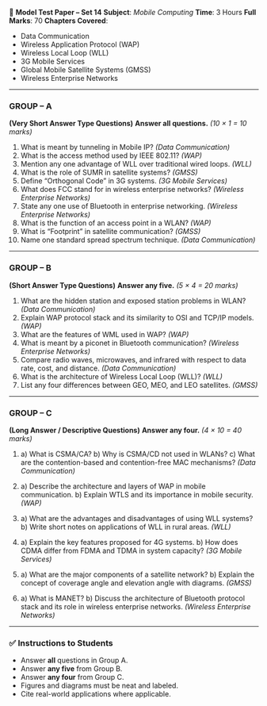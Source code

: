 📘 **Model Test Paper – Set 14**
**Subject**: *Mobile Computing*
**Time**: 3 Hours
**Full Marks**: 70
**Chapters Covered**:

* Data Communication
* Wireless Application Protocol (WAP)
* Wireless Local Loop (WLL)
* 3G Mobile Services
* Global Mobile Satellite Systems (GMSS)
* Wireless Enterprise Networks

---

### **GROUP – A**

**(Very Short Answer Type Questions)**
**Answer all questions.** *(10 × 1 = 10 marks)*

1. What is meant by tunneling in Mobile IP? *(Data Communication)*
2. What is the access method used by IEEE 802.11? *(WAP)*
3. Mention any one advantage of WLL over traditional wired loops. *(WLL)*
4. What is the role of SUMR in satellite systems? *(GMSS)*
5. Define “Orthogonal Code” in 3G systems. *(3G Mobile Services)*
6. What does FCC stand for in wireless enterprise networks? *(Wireless Enterprise Networks)*
7. State any one use of Bluetooth in enterprise networking. *(Wireless Enterprise Networks)*
8. What is the function of an access point in a WLAN? *(WAP)*
9. What is “Footprint” in satellite communication? *(GMSS)*
10. Name one standard spread spectrum technique. *(Data Communication)*

---

### **GROUP – B**

**(Short Answer Type Questions)**
**Answer any five.** *(5 × 4 = 20 marks)*

1. What are the hidden station and exposed station problems in WLAN? *(Data Communication)*
2. Explain WAP protocol stack and its similarity to OSI and TCP/IP models. *(WAP)*
3. What are the features of WML used in WAP? *(WAP)*
4. What is meant by a piconet in Bluetooth communication? *(Wireless Enterprise Networks)*
5. Compare radio waves, microwaves, and infrared with respect to data rate, cost, and distance. *(Data Communication)*
6. What is the architecture of Wireless Local Loop (WLL)? *(WLL)*
7. List any four differences between GEO, MEO, and LEO satellites. *(GMSS)*

---

### **GROUP – C**

**(Long Answer / Descriptive Questions)**
**Answer any four.** *(4 × 10 = 40 marks)*

1. a) What is CSMA/CA?
   b) Why is CSMA/CD not used in WLANs?
   c) What are the contention-based and contention-free MAC mechanisms? *(Data Communication)*

2. a) Describe the architecture and layers of WAP in mobile communication.
   b) Explain WTLS and its importance in mobile security. *(WAP)*

3. a) What are the advantages and disadvantages of using WLL systems?
   b) Write short notes on applications of WLL in rural areas. *(WLL)*

4. a) Explain the key features proposed for 4G systems.
   b) How does CDMA differ from FDMA and TDMA in system capacity? *(3G Mobile Services)*

5. a) What are the major components of a satellite network?
   b) Explain the concept of coverage angle and elevation angle with diagrams. *(GMSS)*

6. a) What is MANET?
   b) Discuss the architecture of Bluetooth protocol stack and its role in wireless enterprise networks. *(Wireless Enterprise Networks)*

---

### ✅ **Instructions to Students**

* Answer **all** questions in Group A.
* Answer **any five** from Group B.
* Answer **any four** from Group C.
* Figures and diagrams must be neat and labeled.
* Cite real-world applications where applicable.

